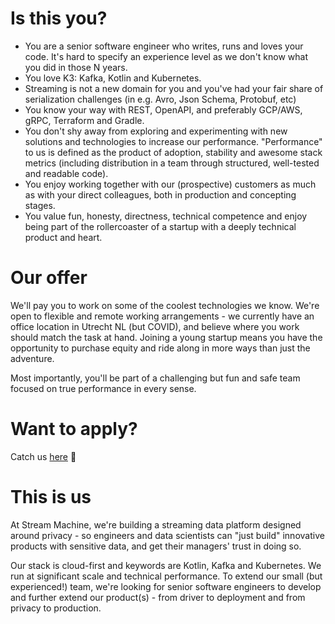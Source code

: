 
# Is this you?
* You are a senior software engineer who writes, runs and loves your code. It's hard to specify an experience level as we don't know what you did in those N years. 
* You love K3: Kafka, Kotlin and Kubernetes.
* Streaming is not a new domain for you and you've had your fair share of serialization challenges (in e.g. Avro, Json Schema, Protobuf, etc)
* You know your way with REST, OpenAPI, and preferably GCP/AWS, gRPC, Terraform and Gradle.
* You don't shy away from exploring and experimenting with new solutions and technologies to increase our performance. "Performance" to us is defined as the product of adoption, stability and awesome stack metrics (including distribution in a team through structured, well-tested and readable code). 
* You enjoy working together with our (prospective) customers as much as with your direct colleagues, both in production and concepting stages. 
* You value fun, honesty, directness, technical competence and enjoy being part of the rollercoaster of a startup with a deeply technical product and heart. 


# Our offer
We'll pay you to work on some of the coolest technologies we know. We're open to flexible and remote working arrangements - we currently have an office location in Utrecht NL (but COVID), and believe where you work should match the task at hand. Joining a young startup means you have the opportunity to purchase equity and ride along in more ways than just the adventure.

Most importantly, you'll be part of a challenging but fun and safe team focused on true performance in every sense. 

# Want to apply?
Catch us [here](https://streammachineio.homerun.co/senior-software-engineer/en/apply?&step=1) 🙂 

# This is us
At Stream Machine, we're building a streaming data platform designed around privacy - so engineers and data scientists can "just build" innovative products with sensitive data, and get their managers' trust in doing so. 

Our stack is cloud-first and keywords are Kotlin, Kafka and Kubernetes. We run at significant scale and technical performance. To extend our small (but experienced!) team, we're looking for senior software engineers to develop and further extend our product(s) - from driver to deployment and from privacy to production. 
